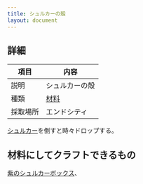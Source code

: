 ```yaml
---
title: シュルカーの殻
layout: document
---
```

## 詳細

|項目|内容|
|---|---|
|説明|シュルカーの殻|
|種類|[材料](材料)|
|採取場所|エンドシティ|

[シュルカー](シュルカー)を倒すと時々ドロップする。

## 材料にしてクラフトできるもの

[紫のシュルカーボックス](紫のシュルカーボックス)、
